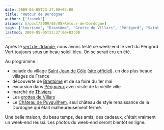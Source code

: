 ```yaml
---
date: 2009-05-05T23:37:00+02:00
title: "Retour de Dordogne"
author: ["franek"]
aliases: [/post/2009/05/05/Retour-de-Dordogne]
tags: ["tourisme", "Brantôme", "Grotte de Villars", "Périgord", "Saint Jean de Côle"]
lastmod: 2009-05-05T23:37:00+02:00
---
```

Après le [vert de l'Irlande](https://franek.chicour.net/post/2009/04/08/Back-from-Dublin), nous avons testé ce week-end le vert du Périgord Vert toujours sous un beau soleil bleu. On se serait cru en été.

Au programme :

- balade du village [Saint Jean de Côle](http://fr.wikipedia.org/wiki/Saint-Jean-de-C%C3%B4le) ([site officiel](http://www.ville-saint-jean-de-cole.fr/ind.html)), un des plus beaux villages de France
- découverte de [Brantôme](http://fr.wikipedia.org/wiki/Brant%C3%B4me_(Dordogne)) et de sa foire du 1er mai
- excursion dans [Périgueux](http://fr.wikipedia.org/wiki/P%C3%A9rigueux) avec visite de la vieille ville
- marché de [Thiviers](http://fr.wikipedia.org/wiki/Thiviers)
- Les [grottes de Villars](http://www.grotte-villars.com/)
- Le [Château de Puyguilhem](http://fr.wikipedia.org/wiki/Ch%C3%A2teau_de_Puyguilhem), seul château de style renaissance de la Dordogne qui était malheureusement fermé.

Une belle maison, du beau temps, des amis, des cadeaux, c'était vraiment un week-end réussi. Les photos du week-end seront bientôt en ligne.
